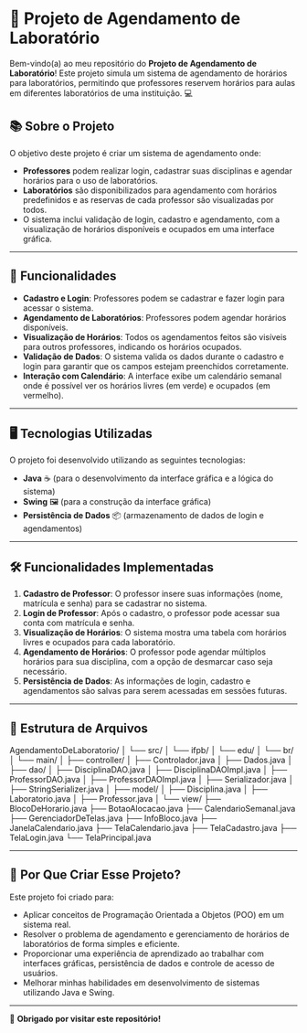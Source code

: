 # 📅 **Projeto de Agendamento de Laboratório**

Bem-vindo(a) ao meu repositório do **Projeto de Agendamento de Laboratório**! Este projeto simula um sistema de agendamento de horários para laboratórios, permitindo que professores reservem horários para aulas em diferentes laboratórios de uma instituição. 💻

## 📚 **Sobre o Projeto**

O objetivo deste projeto é criar um sistema de agendamento onde:

- **Professores** podem realizar login, cadastrar suas disciplinas e agendar horários para o uso de laboratórios.
- **Laboratórios** são disponibilizados para agendamento com horários predefinidos e as reservas de cada professor são visualizadas por todos.
- O sistema inclui validação de login, cadastro e agendamento, com a visualização de horários disponíveis e ocupados em uma interface gráfica.

---

## 🚀 **Funcionalidades**

- **Cadastro e Login**: Professores podem se cadastrar e fazer login para acessar o sistema.
- **Agendamento de Laboratórios**: Professores podem agendar horários disponíveis.
- **Visualização de Horários**: Todos os agendamentos feitos são visíveis para outros professores, indicando os horários ocupados.
- **Validação de Dados**: O sistema valida os dados durante o cadastro e login para garantir que os campos estejam preenchidos corretamente.
- **Interação com Calendário**: A interface exibe um calendário semanal onde é possível ver os horários livres (em verde) e ocupados (em vermelho).

---

## 🖥️ **Tecnologias Utilizadas**

O projeto foi desenvolvido utilizando as seguintes tecnologias:

- **Java** ☕ (para o desenvolvimento da interface gráfica e a lógica do sistema)
- **Swing** 🖼️ (para a construção da interface gráfica)
- **Persistência de Dados** 📦 (armazenamento de dados de login e agendamentos)

---

## 🛠️ **Funcionalidades Implementadas**

1. **Cadastro de Professor**: O professor insere suas informações (nome, matrícula e senha) para se cadastrar no sistema.
2. **Login de Professor**: Após o cadastro, o professor pode acessar sua conta com matrícula e senha.
3. **Visualização de Horários**: O sistema mostra uma tabela com horários livres e ocupados para cada laboratório.
4. **Agendamento de Horários**: O professor pode agendar múltiplos horários para sua disciplina, com a opção de desmarcar caso seja necessário.
5. **Persistência de Dados**: As informações de login, cadastro e agendamentos são salvas para serem acessadas em sessões futuras.

---

## 📂 **Estrutura de Arquivos**

AgendamentoDeLaboratorio/ │ └── src/ │ └── ifpb/ │ └── edu/ │ └── br/ │ └── main/ │ ├── controller/ │ ├── Controlador.java │ ├── Dados.java │ ├── dao/ │ ├── DisciplinaDAO.java │ ├── DisciplinaDAOImpl.java │ ├── ProfessorDAO.java │ ├── ProfessorDAOImpl.java │ ├── Serializador.java │ ├── StringSerializer.java │ ├── model/ │ ├── Disciplina.java │ ├── Laboratorio.java │ ├── Professor.java │ └── view/ ├── BlocoDeHorario.java ├── BotaoAlocacao.java ├── CalendarioSemanal.java ├── GerenciadorDeTelas.java ├── InfoBloco.java ├── JanelaCalendario.java ├── TelaCalendario.java ├── TelaCadastro.java ├── TelaLogin.java └── TelaPrincipal.java

---

## 🤔 **Por Que Criar Esse Projeto?**

Este projeto foi criado para:

- Aplicar conceitos de Programação Orientada a Objetos (POO) em um sistema real.
- Resolver o problema de agendamento e gerenciamento de horários de laboratórios de forma simples e eficiente.
- Proporcionar uma experiência de aprendizado ao trabalhar com interfaces gráficas, persistência de dados e controle de acesso de usuários.
- Melhorar minhas habilidades em desenvolvimento de sistemas utilizando Java e Swing.

---

🖤 **Obrigado por visitar este repositório!**
